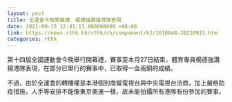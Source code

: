 ```yaml
---
layout: post
title: 全運會今晚開幕禮　楊德強讚揚港隊表現
date: 2021-09-15 12:41:13.000000000 +08:00
link: https://news.rthk.hk/rthk/ch/component/k2/1610648-20210915.htm
categories: rthk
---
```


第十四屆全國運動會今晚舉行開幕禮，賽事至本月27日結束，體育專員楊德強讚揚港隊表現，在部分已舉行的賽事中，已取得一金兩銅的成績。

不過，由於全運會的轉播權是本港個別商營電視台與中央電視台洽商，加上嚴格防疫措施，人手等安排不能像東京奧運一樣，故未能拍攝所有港隊有份參加的賽事。

